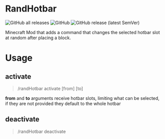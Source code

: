 # RandHotbar

![GitHub all releases](https://img.shields.io/github/downloads/esWhistler/RandHotbar/total)
![GitHub](https://img.shields.io/github/license/esWhistler/RandHotbar)
![GitHub release (latest SemVer)](https://img.shields.io/github/v/release/esWhistler/RandHotbar)

Minecraft Mod that adds a command that changes the selected hotbar slot at random after placing a block.

# Usage

## activate

> /randHotbar activate [from] [to]

**from** and **to** arguments receive hotbar slots, limiting what can be selected, if they are not provided they default to the whole hotbar

## deactivate

> /randHotbar deactivate

